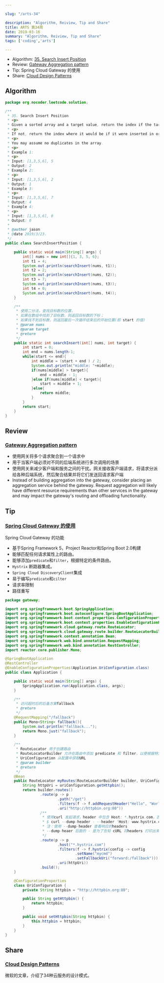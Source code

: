 ```yaml
---

slug: "/arts-34"

description: "Algorithm, Reiview, Tip and Share"
title: ARTS 第34周
date: 2019-03-16
summary: "Algorithm, Reiview, Tip and Share"
tags: ['coding','arts']

---
```


- Algorithm: [35. Search Insert Position](https://leetcode.com/problems/search-insert-position/)
- Review: [Gateway Aggregation pattern](https://docs.microsoft.com/en-us/azure/architecture/patterns/gateway-aggregation)
- Tip: Spring Cloud Gateway 的使用
- Share: [Cloud Design Patterns](https://docs.microsoft.com/en-us/azure/architecture/patterns/)

## Algorithm

```java
package org.nocoder.leetcode.solution;

/**
 * 35. Search Insert Position
 * <p>
 * Given a sorted array and a target value, return the index if the target is found.
 * <p>
 * If not, return the index where it would be if it were inserted in order.
 * <p>
 * You may assume no duplicates in the array.
 * <p>
 * Example 1:
 * <p>
 * Input: [1,3,5,6], 5
 * Output: 2
 * Example 2:
 * <p>
 * Input: [1,3,5,6], 2
 * Output: 1
 * Example 3:
 * <p>
 * Input: [1,3,5,6], 7
 * Output: 4
 * Example 4:
 * <p>
 * Input: [1,3,5,6], 0
 * Output: 0
 *
 * @author jason
 * @date 2019/3/23.
 */
public class SearchInsertPosition {

    public static void main(String[] args) {
        int[] nums = new int[]{1, 3, 5, 6};
        int t1 = 4;
        System.out.println(searchInsert(nums, t1));
        int t2 = 2;
        System.out.println(searchInsert(nums, t2));
        int t3 = 7;
        System.out.println(searchInsert(nums, t3));
        int t4 = 0;
        System.out.println(searchInsert(nums, t4));
    }

    /**
     * 使用二分法，查找目标数的位置，
     * 如果在数组中找到了目标数，则返回目标数的下标；
     * 如果找不到目标数，则返回最后一次循环结束后的开始位置(即 start 的值)
     * @param nums
     * @param target
     * @return
     */
    public static int searchInsert(int[] nums, int target) {
        int start = 0;
        int end = nums.length-1;
        while(start <= end){
            int middle = (start + end ) / 2;
            System.out.println("middle: "+middle);
            if(nums[middle] > target){
                end = middle - 1;
            }else if(nums[middle] < target){
                start = middle + 1;
            }else{
                return middle;
            }
        }
        return start;
    }
}

```

## Review

### [Gateway Aggregation pattern](https://docs.microsoft.com/en-us/azure/architecture/patterns/gateway-aggregation)

- 使用网关将多个请求聚合到一个请求中
- 用于当客户端必须对不同的后端系统进行多次调用的场景
- 使用网关来减少客户端和服务之间的干扰。网关接收客户端请求，将请求分派给各种后端系统，然后聚合结果并将它们发送回请求客户端
- Instead of building aggregation into the gateway, consider placing an aggregation service behind the gateway. Request aggregation will likely have different resource requirements than other services in the gateway and may impact the gateway's routing and offloading functionality.

## Tip

### [Spring Cloud Gateway 的使用](https://spring.io/guides/gs/gateway/#scratch)

Spring Cloud Gateway 的功能

- 基于Spring Framework 5，Project Reactor和Spring Boot 2.0构建
- 能够匹配任何请求属性上的路由。
- 能够添加`predicate`和`filter`，根据特定的条件路由。
- `Hystrix` 断路器集成。
- `Spring Cloud DiscoveryClient`集成
- 易于编写`predicate`和`cilter`
- 请求率限制
- 路径重写

```java
package gateway;

import org.springframework.boot.SpringApplication;
import org.springframework.boot.autoconfigure.SpringBootApplication;
import org.springframework.boot.context.properties.ConfigurationProperties;
import org.springframework.boot.context.properties.EnableConfigurationProperties;
import org.springframework.cloud.gateway.route.RouteLocator;
import org.springframework.cloud.gateway.route.builder.RouteLocatorBuilder;
import org.springframework.context.annotation.Bean;
import org.springframework.web.bind.annotation.RequestMapping;
import org.springframework.web.bind.annotation.RestController;
import reactor.core.publisher.Mono;

@SpringBootApplication
@RestController
@EnableConfigurationProperties(Application.UriConfiguration.class)
public class Application {

    public static void main(String[] args) {
        SpringApplication.run(Application.class, args);
    }

    /**
     * 访问超时后的后备方案fallback
     * @return
     */
    @RequestMapping("/fallback")
    public Mono<String> fallback(){
        System.out.println("fallback...");
        return Mono.just("fallback");
    }

    /**
     * RouteLocator 用于创建路由
     * RouteLocatorBuilder 允许在路由中添加 predicate 和 filter，以便根据特定条件路由
     * UriConfiguration 从配置中获取URL
     * @param builder
     * @return
     */
    @Bean
    public RouteLocator myRoutes(RouteLocatorBuilder builder, UriConfiguration uriConfiguration){
        String httpUri = uriConfiguration.getHttpbin();
        return builder.routes()
                .route(p -> p
                        .path("/get")
                        .filters(f -> f.addRequestHeader("Hello", "World"))
                        .uri("http://httpbin.org:80"))
                /**
                 * 使用curl 发起请求，header 中包含 Host: *.hystrix.com，否则请求不会被路由
                 * $ curl --dump-header - --header 'Host: www.hystrix.com' http://localhost:8080/delay/3
                 * 注：使用 --dump-header 查看响应的headers
                 * --dump-heaer 后面的 - 是为了告知 cURL 将headers 打印出来
                 */
                .route(p -> p
                        .host("*.hystrix.com")
                        .filters(f -> f.hystrix(config -> config
                                .setName("mycmd")
                                .setFallbackUri("forward:/fallback")))
                        .uri(httpUri))
                .build();
    }

    @ConfigurationProperties
    class UriConfiguration {
        private String httpbin = "http://httpbin.org:80";

        public String getHttpbin() {
            return httpbin;
        }

        public void setHttpbin(String httpbin) {
            this.httpbin = httpbin;
        }
    }
}
```



## Share

### [Cloud Design Patterns](https://docs.microsoft.com/en-us/azure/architecture/patterns/)

微软的文章，介绍了34种云服务的设计模式。